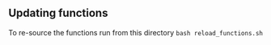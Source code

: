 ## Updating functions

To re-source the functions run from this directory
```bash reload_functions.sh ``` 
